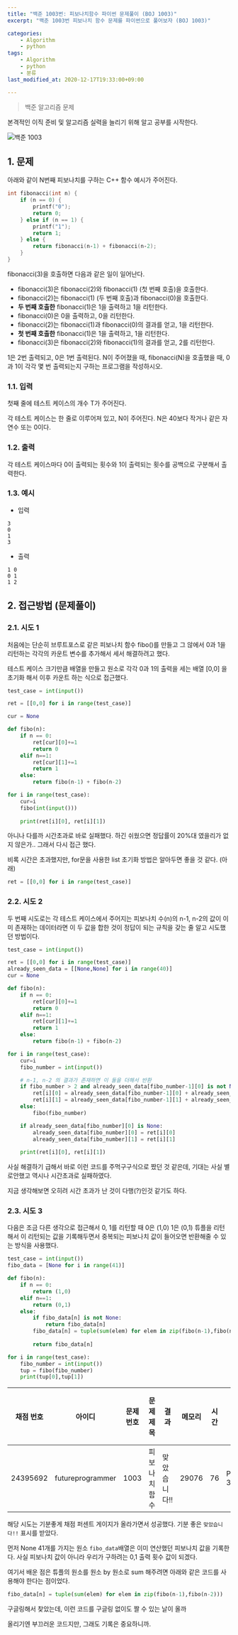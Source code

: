 ```yaml
---
title: "백준 1003번: 피보나치함수 파이썬 문제풀이 (BOJ 1003)"
excerpt: "백준 1003번 피보나치 함수 문제를 파이썬으로 풀어보자 (BOJ 1003)"

categories:
    - Algorithm
    - python
tags:
    - Algorithm
    - python
    - 분류
last_modified_at: 2020-12-17T19:33:00+09:00

---
```

> 백준 알고리즘 문제

본격적인 이직 준비 및 알고리즘 실력을 늘리기 위해 알고 공부를 시작한다.

![백준 1003](/assets/images/clipboard/BOJ_1003.png)  

## 1. 문제
아래와 같이 N번째 피보나치를 구하는 C++ 함수 예시가 주어진다.
```c++
int fibonacci(int n) {
    if (n == 0) {
        printf("0");
        return 0;
    } else if (n == 1) {
        printf("1");
        return 1;
    } else {
        return fibonacci(n‐1) + fibonacci(n‐2);
    }
}
```
fibonacci(3)을 호출하면 다음과 같은 일이 일어난다.

- fibonacci(3)은 fibonacci(2)와 fibonacci(1) (첫 번째 호출)을 호출한다.
- fibonacci(2)는 fibonacci(1) (두 번째 호출)과 fibonacci(0)을 호출한다.
- **두 번째 호출한** fibonacci(1)은 1을 출력하고 1을 리턴한다.
- fibonacci(0)은 0을 출력하고, 0을 리턴한다.
- fibonacci(2)는 fibonacci(1)과 fibonacci(0)의 결과를 얻고, 1을 리턴한다.
- **첫 번째 호출한** fibonacci(1)은 1을 출력하고, 1을 리턴한다.
- fibonacci(3)은 fibonacci(2)와 fibonacci(1)의 결과를 얻고, 2를 리턴한다.
  
1은 2번 출력되고, 0은 1번 출력된다. N이 주어졌을 때, fibonacci(N)을 호출했을 때, 0과 1이 각각 몇 번 출력되는지 구하는 프로그램을 작성하시오.

### 1.1. 입력
첫째 줄에 테스트 케이스의 개수 T가 주어진다.

각 테스트 케이스는 한 줄로 이루어져 있고, N이 주어진다. N은 40보다 작거나 같은 자연수 또는 0이다.
### 1.2. 출력
각 테스트 케이스마다 0이 출력되는 횟수와 1이 출력되는 횟수를 공백으로 구분해서 출력한다.

### 1.3. 예시

- 입력
```
3
0
1
3
```
- 출력
```
1 0
0 1
1 2
```

## 2. 접근방법 (문제풀이)

### 2.1. 시도 1
처음에는 단순히 브루트포스로 같은 피보나치 함수 fibo()를 만들고 그 않에서 0과 1을 리턴하는 각각의 카운트 변수를 추가해서 세서 해결하려고 했다.

테스트 케이스 크기만큼 배열을 만들고 원소로 각각 0과 1의 출력을 세는 배열 [0,0] 을 초기화 해서 이후 카운트 하는 식으로 접근했다.

```python
test_case = int(input())

ret = [[0,0] for i in range(test_case)]

cur = None

def fibo(n):
    if n == 0:
        ret[cur][0]+=1
        return 0
    elif n==1:
        ret[cur][1]+=1
        return 1
    else:
        return fibo(n-1) + fibo(n-2)

for i in range(test_case):
    cur=i
    fibo(int(input()))
    
    print(ret[i][0], ret[i][1])
```

아니나 다를까 시간초과로 바로 실패했다. 하긴 쉬웠으면 정답률이 20%대 였을리가 없지 않은가.. 그래서 다시 접근 했다.

비록 시간은 초과했지만, for문을 사용한 list 초기화 방법은 알아두면 좋을 것 같다. (아래)

```python
ret = [[0,0] for i in range(test_case)]
```

### 2.2. 시도 2
두 번째 시도로는 각 테스트 케이스에서 주어지는 피보나치 수(n)의 n-1, n-2의 값이 이미 존재하는 데이터라면 이 두 값을 합한 것이 정답이 되는 규칙을 갖는 줄 알고 시도했던 방법이다.

```python
test_case = int(input())

ret = [[0,0] for i in range(test_case)]
already_seen_data = [[None,None] for i in range(40)]
cur = None

def fibo(n):
    if n == 0:
        ret[cur][0]+=1
        return 0
    elif n==1:
        ret[cur][1]+=1
        return 1
    else:
        return fibo(n-1) + fibo(n-2)

for i in range(test_case):
    cur=i
    fibo_number = int(input())

    # n-1, n-2 의 결과가 존재하면 이 둘을 더해서 반환
    if fibo_number > 2 and already_seen_data[fibo_number-1][0] is not None and already_seen_data[fibo_number-2][0]:
        ret[i][0] = already_seen_data[fibo_number-1][0] + already_seen_data[fibo_number-2][0]
        ret[i][1] = already_seen_data[fibo_number-1][1] + already_seen_data[fibo_number-2][1]
    else:
        fibo(fibo_number)

    if already_seen_data[fibo_number][0] is None:
        already_seen_data[fibo_number][0] = ret[i][0]
        already_seen_data[fibo_number][1] = ret[i][1]
    
    print(ret[i][0], ret[i][1])

```

사실 해결하기 급해서 바로 이런 코드를 주먹구구식으로 짰던 것 같은데, 기대는 사실 별로안했고 역시나 시간초과로 실패하였다.

지금 생각해보면 오히려 시간 초과가 난 것이 다행(?)인것 같기도 하다.

### 2.3. 시도 3

다음은 조금 다른 생각으로 접근해서 0, 1를 리턴할 때 0은 (1,0) 1은 (0,1) 튜플을 리턴해서 이 리턴되는 값을 기록해두면서 중복되는 피보나치 값이 들어오면 반환해줄 수 있는 방식을 사용했다.

```python
test_case = int(input())
fibo_data = [None for i in range(41)]

def fibo(n):
    if n == 0:
        return (1,0)
    elif n==1:
        return (0,1)
    else:
        if fibo_data[n] is not None:
            return fibo_data[n]
        fibo_data[n] = tuple(sum(elem) for elem in zip(fibo(n-1),fibo(n-2)))
       
        return fibo_data[n]

for i in range(test_case):
    fibo_number = int(input())
    tup = fibo(fibo_number)
    print(tup[0],tup[1])

```

채점 번호 | 아이디 | 문제 번호 | 문제 제목 | 결과 | 메모리 | 시간 | 언어 | 코드 길이 | 제출한 시간
------|-----|-------|-------|----|-----|----|----|-------|-------
24395692 | futureprogrammer | 1003 | 피보나치 함수 | 맞았습니다!! | 29076 | 76 | Python 3 | 453 | 1일 전

해당 시도는 기분좋게 채점 퍼센트 게이지가 올라가면서 성공했다. 기분 좋은 `맞았습니다!!` 표시를 받았다. 

먼저 None 41개를 가지는 원소 `fibo_data`배열은 이미 연산했던 피보나치 값을 기록한다. 사실 피보나치 값이 아니라 우리가 구하려는 0,1 출력 횟수 값이 되겠다.

여기서 배운 점은 튜플의 원소를 원소 by 원소로 sum 해주려면 아래와 같은 코드를 사용해야 한다는 점이었다.

```python
fibo_data[n] = tuple(sum(elem) for elem in zip(fibo(n-1),fibo(n-2)))
```

구글링해서 찾았는데, 이런 코드를 구글링 없이도 짤 수 있는 날이 올까

올리기엔 부끄러운 코드지만, 그래도 기록은 중요하니까.